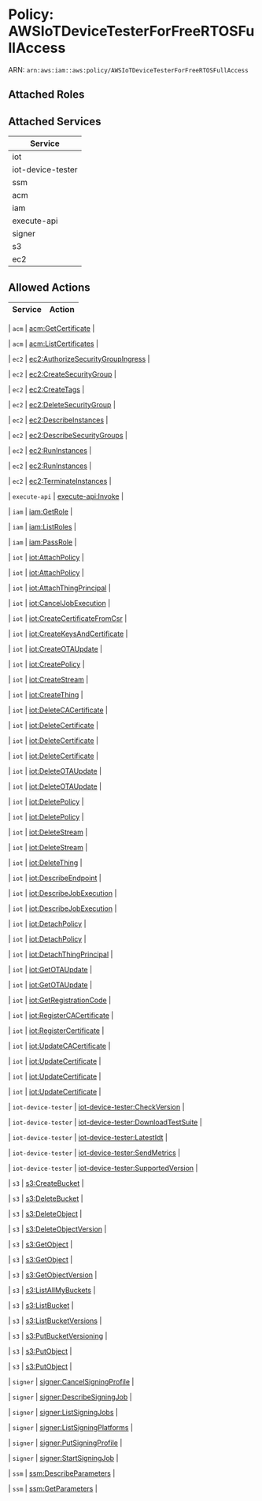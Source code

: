 # Policy: AWSIoTDeviceTesterForFreeRTOSFullAccess

ARN: `arn:aws:iam::aws:policy/AWSIoTDeviceTesterForFreeRTOSFullAccess`

## Attached Roles

## Attached Services

| Service |
|---------|
| iot |
| iot-device-tester |
| ssm |
| acm |
| iam |
| execute-api |
| signer |
| s3 |
| ec2 |

## Allowed Actions

| Service | Action |
|:-------:|--------|

| `acm` | [acm:GetCertificate](../actions.md#acm:getcertificate) |

| `acm` | [acm:ListCertificates](../actions.md#acm:listcertificates) |

| `ec2` | [ec2:AuthorizeSecurityGroupIngress](../actions.md#ec2:authorizesecuritygroupingress) |

| `ec2` | [ec2:CreateSecurityGroup](../actions.md#ec2:createsecuritygroup) |

| `ec2` | [ec2:CreateTags](../actions.md#ec2:createtags) |

| `ec2` | [ec2:DeleteSecurityGroup](../actions.md#ec2:deletesecuritygroup) |

| `ec2` | [ec2:DescribeInstances](../actions.md#ec2:describeinstances) |

| `ec2` | [ec2:DescribeSecurityGroups](../actions.md#ec2:describesecuritygroups) |

| `ec2` | [ec2:RunInstances](../actions.md#ec2:runinstances) |

| `ec2` | [ec2:RunInstances](../actions.md#ec2:runinstances) |

| `ec2` | [ec2:TerminateInstances](../actions.md#ec2:terminateinstances) |

| `execute-api` | [execute-api:Invoke](../actions.md#execute-api:invoke) |

| `iam` | [iam:GetRole](../actions.md#iam:getrole) |

| `iam` | [iam:ListRoles](../actions.md#iam:listroles) |

| `iam` | [iam:PassRole](../actions.md#iam:passrole) |

| `iot` | [iot:AttachPolicy](../actions.md#iot:attachpolicy) |

| `iot` | [iot:AttachPolicy](../actions.md#iot:attachpolicy) |

| `iot` | [iot:AttachThingPrincipal](../actions.md#iot:attachthingprincipal) |

| `iot` | [iot:CancelJobExecution](../actions.md#iot:canceljobexecution) |

| `iot` | [iot:CreateCertificateFromCsr](../actions.md#iot:createcertificatefromcsr) |

| `iot` | [iot:CreateKeysAndCertificate](../actions.md#iot:createkeysandcertificate) |

| `iot` | [iot:CreateOTAUpdate](../actions.md#iot:createotaupdate) |

| `iot` | [iot:CreatePolicy](../actions.md#iot:createpolicy) |

| `iot` | [iot:CreateStream](../actions.md#iot:createstream) |

| `iot` | [iot:CreateThing](../actions.md#iot:creatething) |

| `iot` | [iot:DeleteCACertificate](../actions.md#iot:deletecacertificate) |

| `iot` | [iot:DeleteCertificate](../actions.md#iot:deletecertificate) |

| `iot` | [iot:DeleteCertificate](../actions.md#iot:deletecertificate) |

| `iot` | [iot:DeleteCertificate](../actions.md#iot:deletecertificate) |

| `iot` | [iot:DeleteOTAUpdate](../actions.md#iot:deleteotaupdate) |

| `iot` | [iot:DeleteOTAUpdate](../actions.md#iot:deleteotaupdate) |

| `iot` | [iot:DeletePolicy](../actions.md#iot:deletepolicy) |

| `iot` | [iot:DeletePolicy](../actions.md#iot:deletepolicy) |

| `iot` | [iot:DeleteStream](../actions.md#iot:deletestream) |

| `iot` | [iot:DeleteStream](../actions.md#iot:deletestream) |

| `iot` | [iot:DeleteThing](../actions.md#iot:deletething) |

| `iot` | [iot:DescribeEndpoint](../actions.md#iot:describeendpoint) |

| `iot` | [iot:DescribeJobExecution](../actions.md#iot:describejobexecution) |

| `iot` | [iot:DescribeJobExecution](../actions.md#iot:describejobexecution) |

| `iot` | [iot:DetachPolicy](../actions.md#iot:detachpolicy) |

| `iot` | [iot:DetachPolicy](../actions.md#iot:detachpolicy) |

| `iot` | [iot:DetachThingPrincipal](../actions.md#iot:detachthingprincipal) |

| `iot` | [iot:GetOTAUpdate](../actions.md#iot:getotaupdate) |

| `iot` | [iot:GetOTAUpdate](../actions.md#iot:getotaupdate) |

| `iot` | [iot:GetRegistrationCode](../actions.md#iot:getregistrationcode) |

| `iot` | [iot:RegisterCACertificate](../actions.md#iot:registercacertificate) |

| `iot` | [iot:RegisterCertificate](../actions.md#iot:registercertificate) |

| `iot` | [iot:UpdateCACertificate](../actions.md#iot:updatecacertificate) |

| `iot` | [iot:UpdateCertificate](../actions.md#iot:updatecertificate) |

| `iot` | [iot:UpdateCertificate](../actions.md#iot:updatecertificate) |

| `iot` | [iot:UpdateCertificate](../actions.md#iot:updatecertificate) |

| `iot-device-tester` | [iot-device-tester:CheckVersion](../actions.md#iot-device-tester:checkversion) |

| `iot-device-tester` | [iot-device-tester:DownloadTestSuite](../actions.md#iot-device-tester:downloadtestsuite) |

| `iot-device-tester` | [iot-device-tester:LatestIdt](../actions.md#iot-device-tester:latestidt) |

| `iot-device-tester` | [iot-device-tester:SendMetrics](../actions.md#iot-device-tester:sendmetrics) |

| `iot-device-tester` | [iot-device-tester:SupportedVersion](../actions.md#iot-device-tester:supportedversion) |

| `s3` | [s3:CreateBucket](../actions.md#s3:createbucket) |

| `s3` | [s3:DeleteBucket](../actions.md#s3:deletebucket) |

| `s3` | [s3:DeleteObject](../actions.md#s3:deleteobject) |

| `s3` | [s3:DeleteObjectVersion](../actions.md#s3:deleteobjectversion) |

| `s3` | [s3:GetObject](../actions.md#s3:getobject) |

| `s3` | [s3:GetObject](../actions.md#s3:getobject) |

| `s3` | [s3:GetObjectVersion](../actions.md#s3:getobjectversion) |

| `s3` | [s3:ListAllMyBuckets](../actions.md#s3:listallmybuckets) |

| `s3` | [s3:ListBucket](../actions.md#s3:listbucket) |

| `s3` | [s3:ListBucketVersions](../actions.md#s3:listbucketversions) |

| `s3` | [s3:PutBucketVersioning](../actions.md#s3:putbucketversioning) |

| `s3` | [s3:PutObject](../actions.md#s3:putobject) |

| `s3` | [s3:PutObject](../actions.md#s3:putobject) |

| `signer` | [signer:CancelSigningProfile](../actions.md#signer:cancelsigningprofile) |

| `signer` | [signer:DescribeSigningJob](../actions.md#signer:describesigningjob) |

| `signer` | [signer:ListSigningJobs](../actions.md#signer:listsigningjobs) |

| `signer` | [signer:ListSigningPlatforms](../actions.md#signer:listsigningplatforms) |

| `signer` | [signer:PutSigningProfile](../actions.md#signer:putsigningprofile) |

| `signer` | [signer:StartSigningJob](../actions.md#signer:startsigningjob) |

| `ssm` | [ssm:DescribeParameters](../actions.md#ssm:describeparameters) |

| `ssm` | [ssm:GetParameters](../actions.md#ssm:getparameters) |
